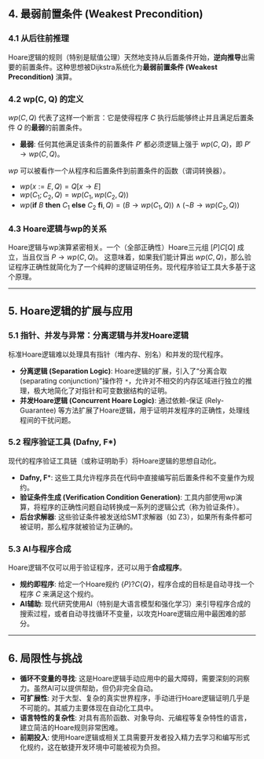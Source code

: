 ## 4. 最弱前置条件 (Weakest Precondition)

### 4.1 从后往前推理

Hoare逻辑的规则（特别是赋值公理）天然地支持从后置条件开始，**逆向推导**出需要的前置条件。这种思想被Dijkstra系统化为**最弱前置条件 (Weakest Precondition)** 演算。

### 4.2 wp(C, Q) 的定义

$wp(C, Q)$ 代表了这样一个断言：它是使得程序 $C$ 执行后能够终止并且满足后置条件 $Q$ 的**最弱**的前置条件。
- **最弱**: 任何其他满足该条件的前置条件 $P'$ 都必须逻辑上强于 $wp(C, Q)$，即 $P' \to wp(C, Q)$。

$wp$ 可以被看作一个从程序和后置条件到前置条件的函数（谓词转换器）。
- $wp(x := E, Q) = Q[x \to E]$
- $wp(C_1; C_2, Q) = wp(C_1, wp(C_2, Q))$
- $wp(\textbf{if} \ B \ \textbf{then} \ C_1 \ \textbf{else} \ C_2 \ \textbf{fi}, Q) = (B \to wp(C_1, Q)) \land (\neg B \to wp(C_2, Q))$

### 4.3 Hoare逻辑与wp的关系

Hoare逻辑与wp演算紧密相关。一个（全部正确性）Hoare三元组 $[P]C[Q]$ 成立，当且仅当 $P \to wp(C, Q)$。
这意味着，如果我们能计算出 $wp(C, Q)$，那么验证程序正确性就简化为了一个纯粹的逻辑证明任务。现代程序验证工具大多基于这个原理。

---

## 5. Hoare逻辑的扩展与应用

### 5.1 指针、并发与异常：分离逻辑与并发Hoare逻辑

标准Hoare逻辑难以处理具有指针（堆内存、别名）和并发的现代程序。
- **分离逻辑 (Separation Logic)**: Hoare逻辑的扩展，引入了“分离合取 (separating conjunction)”操作符 `*`，允许对不相交的内存区域进行独立的推理，极大地简化了对指针和可变数据结构的证明。
- **并发Hoare逻辑 (Concurrent Hoare Logic)**: 通过依赖-保证 (Rely-Guarantee) 等方法扩展了Hoare逻辑，用于证明并发程序的正确性，处理线程间的干扰问题。

### 5.2 程序验证工具 (Dafny, F*)

现代的程序验证工具链（或称证明助手）将Hoare逻辑的思想自动化。
- **Dafny, F***: 这些工具允许程序员在代码中直接编写前后置条件和不变量作为规约。
- **验证条件生成 (Verification Condition Generation)**: 工具内部使用wp演算，将程序的正确性问题自动转换成一系列的逻辑公式（称为验证条件）。
- **后台求解器**: 这些验证条件被发送给SMT求解器（如 Z3），如果所有条件都可被证明，那么程序就被验证为正确的。

### 5.3 AI与程序合成

Hoare逻辑不仅可以用于验证程序，还可以用于**合成程序**。
- **规约即程序**: 给定一个Hoare规约 $\{P\} ?C \{Q\}$，程序合成的目标是自动寻找一个程序 $C$ 来满足这个规约。
- **AI辅助**: 现代研究使用AI（特别是大语言模型和强化学习）来引导程序合成的搜索过程，或者自动寻找循环不变量，以攻克Hoare逻辑应用中最困难的部分。

---

## 6. 局限性与挑战

- **循环不变量的寻找**: 这是Hoare逻辑手动应用中的最大障碍，需要深刻的洞察力。虽然AI可以提供帮助，但仍非完全自动。
- **可扩展性**: 对于大型、复杂的真实世界程序，手动进行Hoare逻辑证明几乎是不可能的。其威力主要体现在自动化工具中。
- **语言特性的复杂性**: 对具有高阶函数、对象导向、元编程等复杂特性的语言，建立简洁的Hoare规则非常困难。
- **前期投入**: 使用Hoare逻辑或相关工具需要开发者投入精力去学习和编写形式化规约，这在敏捷开发环境中可能被视为负担。

